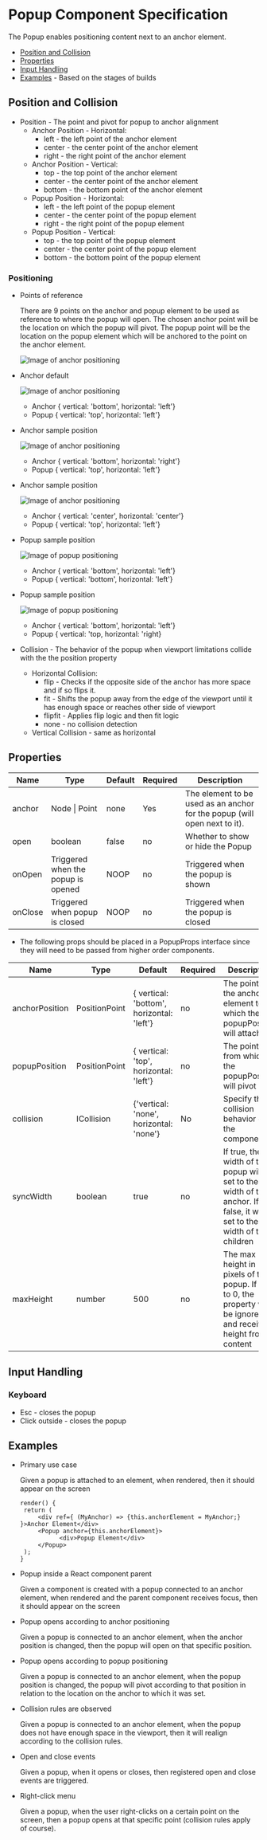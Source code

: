 # Popup Component Specification

The Popup enables positioning content next to an anchor element.

* [Position and Collision](#position-and-collision)
* [Properties](#properties)
* [Input Handling](#input-handling)
* [Examples](#examples) - Based on the stages of builds

## Position and Collision

* Position - The point and pivot for popup to anchor alignment
  * Anchor Position - Horizontal:
    * left - the left point of the anchor element
    * center - the center point of the anchor element
    * right - the right point of the anchor element
  * Anchor Position - Vertical:
    * top - the top point of the anchor element
    * center - the center point of the anchor element
    * bottom - the bottom point of the anchor element
  * Popup Position - Horizontal:
    * left - the left point of the popup element
    * center - the center point of the popup element
    * right - the right point of the popup element
  * Popup Position - Vertical:
    * top - the top point of the popup element
    * center - the center point of the popup element
    * bottom - the bottom point of the popup element

### Positioning

* Points of reference

    There are 9 points on the anchor and popup element to be used as reference to where the popup will open. The chosen anchor point will be the location on which the popup will pivot. The popup point will be the location on the popup element which will be anchored to the point on the anchor element.

    ![Image of anchor positioning](./assets/popup/points.png)

* Anchor default

    ![Image of anchor positioning](./assets/popup/anchordefault.png)

  * Anchor { vertical: 'bottom', horizontal: 'left'}
  * Popup { vertical: 'top', horizontal: 'left'}

* Anchor sample position

    ![Image of anchor positioning](./assets/popup/anchorright.png)

  * Anchor { vertical: 'bottom', horizontal: 'right'}
  * Popup { vertical: 'top', horizontal: 'left'}

* Anchor sample position

    ![Image of anchor positioning](./assets/popup/anchorcenter.png)

  * Anchor { vertical: 'center', horizontal: 'center'}
  * Popup { vertical: 'top', horizontal: 'left'}

* Popup sample position

    ![Image of popup positioning](./assets/popup/popupbottom.png)

  * Anchor { vertical: 'bottom', horizontal: 'left'}
  * Popup { vertical: 'bottom', horizontal: 'left'}

* Popup sample position

    ![Image of popup positioning](./assets/popup/popupright.png)

  * Anchor { vertical: 'bottom', horizontal: 'left'}
  * Popup { vertical: 'top, horizontal: 'right}


* Collision - The behavior of the popup when viewport limitations collide with the the position property
  * Horizontal Collision:
    * flip - Checks if the opposite side of the anchor has more space and if so flips it.
    * fit - Shifts the popup away from the edge of the viewport until it has enough space or reaches other side of viewport
    * flipfit - Applies flip logic and then fit logic
    * none - no collision detection
  * Vertical Collision - same as horizontal

## Properties

| Name | Type | Default | Required | Description |
| -- | -- | -- | -- | -- |
| anchor | Node \| Point | none | Yes | The element to be used as an anchor for the popup (will open next to it). |
| open | boolean | false | no | Whether to show or hide the Popup |
| onOpen | Triggered when the popup is opened | NOOP | no | Triggered when the popup is shown |
| onClose | Triggered when popup is closed | NOOP | no | Triggered when the popup is closed |

* The following props should be placed in a PopupProps interface since they will need to be passed from higher order components.

| Name | Type | Default | Required | Description |
| -- | -- | -- | -- | -- |
| anchorPosition | PositionPoint | { vertical: 'bottom', horizontal: 'left'} | no | The point on the anchor element to which the popupPosition will attach to |
| popupPosition | PositionPoint | { vertical: 'top', horizontal: 'left'} | no | The point from which the popupPosition will pivot |
| collision | ICollision| {'vertical: 'none', horizontal: 'none'} | No | Specify the collision behavior of the component |
| syncWidth	| boolean |	true | no | If true, the width of the popup will be set to the width of the anchor. If false, it will be set to the width of the children |
| maxHeight | number | 500 | no | The max height in pixels of the popup. If set to 0, the property will be ignored and receive height from its content |

## Input Handling

### Keyboard

* Esc - closes the popup
* Click outside - closes the popup

## Examples

* Primary use case

  Given a popup is attached to an element, when rendered, then it should appear on the screen
    ```
    render() {
     return (
         <div ref={ (MyAnchor) => {this.anchorElement = MyAnchor;} }>Anchor Element</div>
         <Popup anchor={this.anchorElement}>
               <div>Popup Element</div>
         </Popup>
     );
   }
   ```

* Popup inside a React component parent

    Given a component is created with a popup connected to an anchor element, when rendered and the parent component receives focus, then it should appear on the screen

* Popup opens according to anchor positioning

    Given a popup is connected to an anchor element, when the anchor position is changed, then the popup will open on that specific position.

* Popup opens according to popup positioning

    Given a popup is connected to an anchor element, when the popup position is changed, the popup will pivot according to that position in relation to the location on the anchor to which it was set.

* Collision rules are observed

    Given a popup is connected to an anchor element, when the popup does not have enough space in the viewport, then it will realign according to the collision rules.

* Open and close events

    Given a popup, when it opens or closes, then registered open and close events are triggered.

* Right-click menu

    Given a popup, when the user right-clicks on a certain point on the screen, then a popup opens at that specific point (collision rules apply of course).
